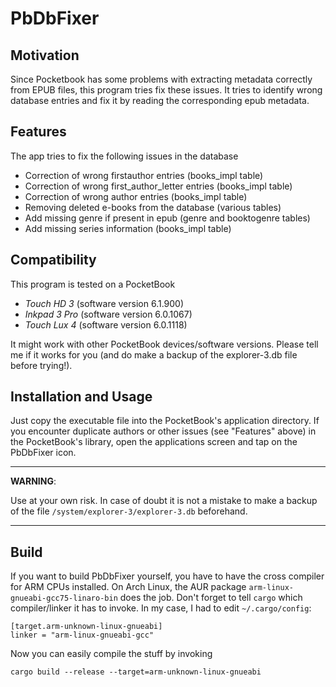 # PbDbFixer

## Motivation
Since Pocketbook has some problems with extracting metadata correctly from
EPUB files, this program tries fix these issues. It tries to identify
wrong database entries and fix it by reading the corresponding epub
metadata.

## Features
The app tries to fix the following issues in the database
- Correction of wrong firstauthor entries (books_impl table)
- Correction of wrong first_author_letter entries (books_impl table)
- Correction of wrong author entries (books_impl table)
- Removing deleted e-books from the database (various tables)
- Add missing genre if present in epub (genre and booktogenre tables)
- Add missing series information (books_impl table)

## Compatibility
This program is tested on a PocketBook 
- *Touch HD 3* (software version 6.1.900)
- *Inkpad 3 Pro* (software version 6.0.1067)
- *Touch Lux 4* (software version 6.0.1118)

It might work with other PocketBook devices/software versions. Please tell me if it works for you (and do make a backup of the explorer-3.db file before trying!).

## Installation and Usage
Just copy the executable file into the PocketBook's application directory. If you encounter duplicate authors or other issues (see "Features" above) in the PocketBook's library, open the applications screen and tap on the PbDbFixer icon.

---
**WARNING**:

Use at your own risk. In case of doubt it is not a mistake to make a backup of the file `/system/explorer-3/explorer-3.db` beforehand.

---

## Build
If you want to build PbDbFixer yourself, you have to have the cross compiler for ARM CPUs installed. On Arch Linux, the AUR package `arm-linux-gnueabi-gcc75-linaro-bin` does the job. Don't forget to tell `cargo` which compiler/linker it has to invoke. In my case, I had to edit `~/.cargo/config`:
```
[target.arm-unknown-linux-gnueabi]
linker = "arm-linux-gnueabi-gcc"
```
Now you can easily compile the stuff by invoking
```
cargo build --release --target=arm-unknown-linux-gnueabi
```
